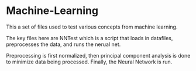 # Machine-Learning
This a set of files used to test various concepts from machine learning.  

The key files here are NNTest which is a script that loads in datafiles, preprocesses the data, and runs the nerual net.

Preprocessing is first normalized, then principal component analysis is done to minimize data being processed.  Finally, the Neural Network is run.
